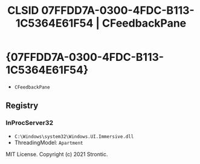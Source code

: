 ﻿---
title: "CLSID 07FFDD7A-0300-4FDC-B113-1C5364E61F54 | CFeedbackPane"
excerpt: What is COM-Object CLSID 07FFDD7A-0300-4FDC-B113-1C5364E61F54?
---

# {07FFDD7A-0300-4FDC-B113-1C5364E61F54}

* `CFeedbackPane`

## Registry


### InProcServer32

* `C:\Windows\system32\Windows.UI.Immersive.dll`
* ThreadingModel: `Apartment`

MIT License. Copyright (c) 2021 Strontic.


